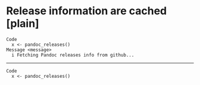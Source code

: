 # Release information are cached [plain]

    Code
      x <- pandoc_releases()
    Message <message>
      i Fetching Pandoc releases info from github...

---

    Code
      x <- pandoc_releases()

